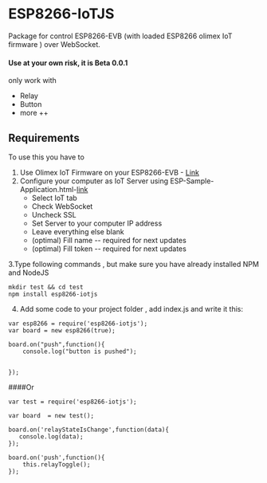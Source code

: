 # ESP8266-IoTJS
Package for control ESP8266-EVB (with loaded ESP8266 olimex IoT firmware ) over WebSocket.
#### Use at your own risk, it is Beta 0.0.1
only work with 
* Relay
* Button
* more ++
 ## Requirements

To use this you have to

1. Use Olimex IoT Firmware on your ESP8266-EVB - [Link](https://github.com/OLIMEX/ESP8266/tree/master/IoT%20Firmware)
2. Configure your computer as IoT Server using ESP-Sample-Application.html-[link](https://github.com/OLIMEX/ESP8266/tree/master/IoT%20Firmware/document)
	* Select IoT tab
	* Check WebSocket
	* Uncheck SSL
	* Set Server to your computer IP address
	* Leave everything else blank
	* (optimal) Fill name -- required for next updates 
	* (optimal) Fill token -- required for next updates  

3.Type following commands , but make sure you have already installed NPM and NodeJS
```
mkdir test && cd test
npm install esp8266-iotjs

```

4. Add some code to your project folder , add index.js and write it this:
```
var esp8266 = require('esp8266-iotjs');
var board = new esp8266(true);

board.on("push",function(){
    console.log("button is pushed");


});

```

####Or 
```
var test = require('esp8266-iotjs');

var board  = new test();

board.on('relayStateIsChange',function(data){
   console.log(data); 
});

board.on('push',function(){
    this.relayToggle();
});

